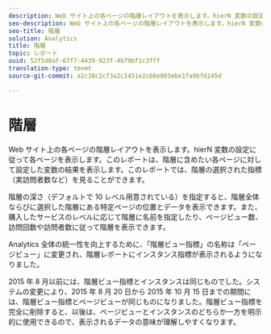 ```yaml
---
description: Web サイト上の各ページの階層レイアウトを表示します。hierN 変数の設定に従って各ページを表示します。このレポートは、階層に含めたい各ページに対して設定した変数の結果を表示します。このレポートでは、階層の選択された指標（実訪問者数など）を見ることができます。
seo-description: Web サイト上の各ページの階層レイアウトを表示します。hierN 変数の設定に従って各ページを表示します。このレポートは、階層に含めたい各ページに対して設定した変数の結果を表示します。このレポートでは、階層の選択された指標（実訪問者数など）を見ることができます。
seo-title: 階層
solution: Analytics
title: 階層
topic: レポート
uuid: 52f5d0af-67f7-4439-923f-4b79bf1c3fff
translation-type: tm+mt
source-git-commit: a2c38c2cf3a2c1451e2c60e003ebe1fa9bfd145d

---
```



# 階層

Web サイト上の各ページの階層レイアウトを表示します。hierN 変数の設定に従って各ページを表示します。このレポートは、階層に含めたい各ページに対して設定した変数の結果を表示します。このレポートでは、階層の選択された指標（実訪問者数など）を見ることができます。

階層の深さ（デフォルトで 10 レベル用意されている）を指定すると、階層全体ならびに選択した階層にある特定ページの位置とデータを表示できます。また、購入したサービスのレベルに応じて階層に名前を指定したり、ページビュー数、訪問回数や訪問者数に従って階層を表示できます。

Analytics 全体の統一性を向上するために、「階層ビュー指標」の名称は「ページビュー」に変更され、階層レポートにインスタンス指標が表示されるようになりました。

2015 年 8 月以前には、階層ビュー指標とインスタンスは同じものでした。システムの変更により、2015 年 8 月 20 日から 2015 年 10 月 15 日までの期間には、階層ビュー指標とページビューが同じものになりました。階層ビュー指標を完全に削除すると、以後は、ページビューとインスタンスのどちらか一方を明示的に使用できるので、表示されるデータの意味が理解しやすくなります。
